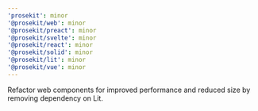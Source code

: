 ```yaml
---
'prosekit': minor
'@prosekit/web': minor
'@prosekit/preact': minor
'@prosekit/svelte': minor
'@prosekit/react': minor
'@prosekit/solid': minor
'@prosekit/lit': minor
'@prosekit/vue': minor
---
```


Refactor web components for improved performance and reduced size by removing dependency on Lit.
